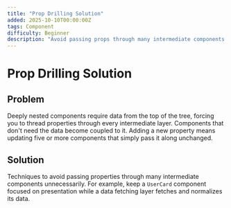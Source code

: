```yaml
---
title: "Prop Drilling Solution"
added: 2025-10-10T00:00:00Z
tags: Component
difficulty: Beginner
description: "Avoid passing props through many intermediate components unnecessarily using context or state management."
---
```

# Prop Drilling Solution

## Problem

Deeply nested components require data from the top of the tree, forcing you to thread properties through every intermediate layer. Components that don't need the data become coupled to it. Adding a new property means updating five or more components that simply pass it along unchanged.

## Solution

Techniques to avoid passing properties through many intermediate components unnecessarily. For example, keep a `UserCard` component focused on presentation while a data fetching layer fetches and normalizes its data.
